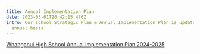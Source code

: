 ```yaml
---
title: Annual Implementation Plan
date: 2023-03-01T20:42:15.476Z
intro: Our school Strategic Plan & Annual Implementation Plan is updated on an
  annual basis.
---
```

[Whanganui High School Annual Implementation Plan 2024-2025](https://res.cloudinary.com/whanganuihigh/image/upload/v1708908843/School%20Documents/Policies%20and%20Charter/WHS_Annual_Implementation_Plan_2024.pdf)
